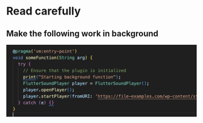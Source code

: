# Read carefully

## Make the following work in background

![Target Image](./target.png "Target Image")

